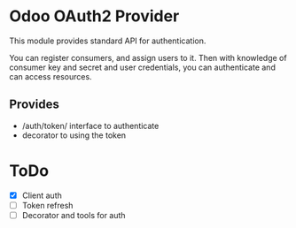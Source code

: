 # Odoo OAuth2 Provider

This module provides standard API for authentication.

You can register consumers, and assign users to it.
Then with knowledge of consumer key and secret and user credentials,
you can authenticate and can access resources.

## Provides

- /auth/token/ interface to authenticate
- decorator to using the token

# ToDo

- [x] Client auth
- [ ] Token refresh
- [ ] Decorator and tools for auth
